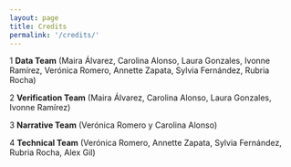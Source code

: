 ```yaml
---
layout: page
title: Credits
permalink: '/credits/'
---
```


1 **Data Team** (Maira Álvarez, Carolina Alonso, Laura Gonzales, Ivonne Ramírez, Verónica Romero, Annette Zapata, Sylvia Fernández, Rubria Rocha)

2 **Verification Team** (Maira Álvarez, Carolina Alonso, Laura Gonzales, Ivonne Ramírez)

3 **Narrative Team** (Verónica Romero y Carolina Alonso)

4 **Technical Team** (Verónica Romero, Annette Zapata, Sylvia Fernández, Rubria Rocha, Alex Gil)
